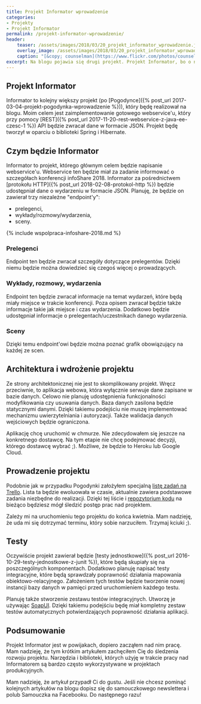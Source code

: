 ```yaml
---
title: Projekt Informator wprowadzenie
categories:
- Projekty
- Projekt Informator
permalink: /projekt-informator-wprowadzenie/
header:
    teaser: /assets/images/2018/03/20_projekt_informator_wprowadzenie.jpg
    overlay_image: /assets/images/2018/03/20_projekt_informator_wprowadzenie.jpg
    caption: "[&copy; counselman](https://www.flickr.com/photos/counselman/4477748418/sizes/l)"
excerpt: Na blogu pojawia się drugi projekt. Projekt Informator, bo o nim mowa, łączył będzie w sobie najczęściej używane biblioteki do tworzenia aplikacji webowych - Spring i Hibernate.
---
```


## Projekt Informator

Informator to kolejny większy projekt (po [Pogodynce]({% post_url 2017-03-04-projekt-pogodynka-wprowadzenie %})), który będę realizował na blogu. Moim celem jest zaimplementowanie gotowego webservice'u, który przy pomocy [REST]({% post_url 2017-11-20-rest-webservice-z-java-ee-czesc-1 %}) API będzie zwracał dane w formacie JSON. Projekt będę tworzył w oparciu o biblioteki Spring i Hibernate.

## Czym będzie Informator

Informator to projekt, którego głównym celem będzie napisanie webservice'u. Webservice ten będzie miał za zadanie informować o szczegółach konferencji infoShare 2018. Informator za pośrednictwem [protokołu HTTP]({% post_url 2018-02-08-protokol-http %}) będzie udostępniał dane o wydarzeniu w formacie JSON. Planuję, że będzie on zawierał trzy niezależne "endpoint'y":

- prelegenci,
- wykłady/rozmowy/wydarzenia,
- sceny.

{% include wspolpraca-infoshare-2018.md %}

### Prelegenci

Endpoint ten będzie zwracał szczegóły dotyczące prelegentów. Dzięki niemu będzie można dowiedzieć się czegoś więcej o prowadzących.

### Wykłady, rozmowy, wydarzenia

Endpoint ten będzie zwracał informacje na temat wydarzeń, które będą miały miejsce w trakcie konferencji. Poza opisem zwracał będzie także informacje takie jak miejsce i czas wydarzenia. Dodatkowo będzie udostępniał informacje o prelegentach/uczestnikach danego wydarzenia.

### Sceny

Dzięki temu endpoint'owi będzie można poznać grafik obowiązujący na każdej ze scen.

## Architektura i wdrożenie projektu

Ze strony architektonicznej nie jest to skomplikowany projekt. Wręcz przeciwnie, to aplikacja webowa, która wyłącznie serwuje dane zapisane w bazie danych. Celowo nie planuję udostępnienia funkcjonalności modyfikowania czy usuwania danych. Baza danych zasilona będzie statycznymi danymi. Dzięki takiemu podejściu nie muszę implementować mechanizmu uwierzytelniania i autoryzacji. Także walidacja danych wejściowych będzie ograniczona.

Aplikację chcę uruchomić w chmurze. Nie zdecydowałem się jeszcze na konkretnego dostawcę. Na tym etapie nie chcę podejmować decyzji, którego dostawcę wybrać ;). Możliwe, że będzie to Heroku lub Google Cloud. 

## Prowadzenie projektu

Podobnie jak w przypadku Pogodynki założyłem specjalną [listę zadań na Trello](https://trello.com/b/8MAE66kc/informator). Lista ta będzie ewoluowała w czasie, aktualnie zawiera podstawowe zadania niezbędne do realizacji. Dzięki tej liście i [repozytorium kodu](https://github.com/SamouczekProgramisty/Informator) na bieżąco będziesz mógł śledzić postęp prac nad projektem.

Zależy mi na uruchomieniu tego projektu do końca kwietnia. Mam nadzieję, że uda mi się dotrzymać terminu, który sobie narzuciłem. Trzymaj kciuki ;).

## Testy

Oczywiście projekt zawierał będzie [testy jednostkowe]({% post_url 2016-10-29-testy-jednostkowe-z-junit %}), które będą skupiały się na poszczególnych komponentach. Dodatkowo planuję napisać testy integracyjne, które będą sprawdzały poprawność działania mapowania obiektowo-relacyjnego. Założeniem tych testów będzie tworzenie nowej instancji bazy danych w pamięci przed uruchomieniem każdego testu.

Planuję także stworzenie zestawu testów integracyjnych. Utworzę je używając [SoapUI](https://www.soapui.org/). Dzięki takiemu podejściu będę miał kompletny zestaw testów automatycznych potwierdzających poprawność działania aplikacji.

## Podsumowanie

Projekt Informator jest w powijakach, dopiero zacząłem nad nim pracę. Mam nadzieję, że tym krótkim artykułem zachęciłem Cię do śledzenia rozwoju projektu. Narzędzia i biblioteki, których użyję w trakcie pracy nad Informatorem są bardzo często wykorzystywane w projektach produkcyjnych.

Mam nadzieję, że artykuł przypadł Ci do gustu. Jeśli nie chcesz pominąć kolejnych artykułów na blogu dopisz się do samouczkowego newslettera i polub Samouczka na Facebooku. Do następnego razu!
